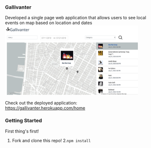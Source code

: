 ###  Gallivanter
Developed a single page web application that allows users to see local events on map based on location and dates
<img width="439" alt="gallivnter" src="/public/ScreenShot.png">

Check out the deployed application: https://gallivanter.herokuapp.com/home

### Getting Started
First thing's first!

1. Fork and clone this repo!
2.`npm install`

